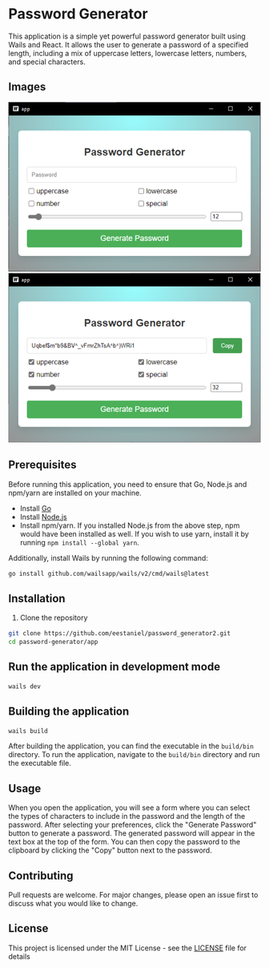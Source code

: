 
# Password Generator

This application is a simple yet powerful password generator built using Wails and React. It allows the user to generate a password of a specified length, including a mix of uppercase letters, lowercase letters, numbers, and special characters.

## Images
<img src="./imgs/img1.png" alt="img1">
<img src="./imgs/img2.png" alt="img2">


## Prerequisites

Before running this application, you need to ensure that Go, Node.js and npm/yarn are installed on your machine.

* Install [Go](https://golang.org/dl/)
* Install [Node.js](https://nodejs.org/en/download/)
* Install npm/yarn. If you installed Node.js from the above step, npm would have been installed as well. If you wish to use yarn, install it by running `npm install --global yarn`.

Additionally, install Wails by running the following command:

```bash
go install github.com/wailsapp/wails/v2/cmd/wails@latest
````
## Installation

1. Clone the repository
```bash
git clone https://github.com/eestaniel/password_generator2.git
cd password-generator/app
```
## Run the application in development mode
```sh
wails dev
```


## Building the application

```sh
wails build
```

After building the application, you can find the executable in the `build/bin` directory. 
To run the application, navigate to the `build/bin` directory and run the executable file.


## Usage

When you open the application, you will see a form where you can select the types of characters to include in the password and the length of the password. After selecting your preferences, click the "Generate Password" button to generate a password. The generated password will appear in the text box at the top of the form. You can then copy the password to the clipboard by clicking the "Copy" button next to the password.

## Contributing

Pull requests are welcome. For major changes, please open an issue first to discuss what you would like to change.

## License

This project is licensed under the MIT License - see the [LICENSE](LICENSE) file for details
